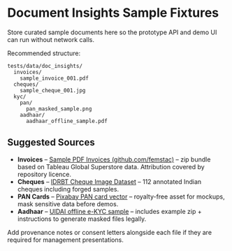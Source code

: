 # Document Insights Sample Fixtures

Store curated sample documents here so the prototype API and demo UI can run without network calls.

Recommended structure:

```
tests/data/doc_insights/
  invoices/
    sample_invoice_001.pdf
  cheques/
    sample_cheque_001.jpg
  kyc/
    pan/
      pan_masked_sample.png
    aadhaar/
      aadhaar_offline_sample.pdf
```

## Suggested Sources

- **Invoices** – [Sample PDF Invoices (github.com/femstac)](https://github.com/femstac/Sample-Pdf-invoices) – zip bundle based on Tableau Global Superstore data. Attribution covered by repository licence.
- **Cheques** – [IDRBT Cheque Image Dataset](https://www.idrbt.ac.in/idrbt-cheque-image-dataset/) – 112 annotated Indian cheques including forged samples.
- **PAN Cards** – [Pixabay PAN card vector](https://pixabay.com/illustrations/pan-card-india-income-tax-pan-tax-7579594/) – royalty-free asset for mockups, mask sensitive data before demos.
- **Aadhaar** – [UIDAI offline e-KYC sample](https://uidai.gov.in/gu/2-uncategorised/11319-aadhaar-paperless-offline-e-kyc-2.html) – includes example zip + instructions to generate masked files legally.

Add provenance notes or consent letters alongside each file if they are required for management presentations.

